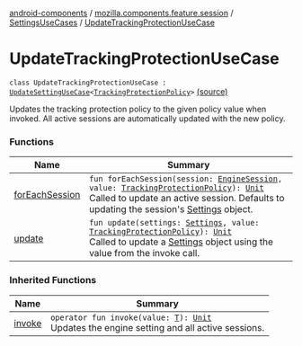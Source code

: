 [android-components](../../../index.md) / [mozilla.components.feature.session](../../index.md) / [SettingsUseCases](../index.md) / [UpdateTrackingProtectionUseCase](./index.md)

# UpdateTrackingProtectionUseCase

`class UpdateTrackingProtectionUseCase : `[`UpdateSettingUseCase`](../-update-setting-use-case/index.md)`<`[`TrackingProtectionPolicy`](../../../mozilla.components.concept.engine/-engine-session/-tracking-protection-policy/index.md)`>` [(source)](https://github.com/mozilla-mobile/android-components/blob/master/components/feature/session/src/main/java/mozilla/components/feature/session/SettingsUseCases.kt#L67)

Updates the tracking protection policy to the given policy value when invoked.
All active sessions are automatically updated with the new policy.

### Functions

| Name | Summary |
|---|---|
| [forEachSession](for-each-session.md) | `fun forEachSession(session: `[`EngineSession`](../../../mozilla.components.concept.engine/-engine-session/index.md)`, value: `[`TrackingProtectionPolicy`](../../../mozilla.components.concept.engine/-engine-session/-tracking-protection-policy/index.md)`): `[`Unit`](https://kotlinlang.org/api/latest/jvm/stdlib/kotlin/-unit/index.html)<br>Called to update an active session. Defaults to updating the session's [Settings](../../../mozilla.components.concept.engine/-settings/index.md) object. |
| [update](update.md) | `fun update(settings: `[`Settings`](../../../mozilla.components.concept.engine/-settings/index.md)`, value: `[`TrackingProtectionPolicy`](../../../mozilla.components.concept.engine/-engine-session/-tracking-protection-policy/index.md)`): `[`Unit`](https://kotlinlang.org/api/latest/jvm/stdlib/kotlin/-unit/index.html)<br>Called to update a [Settings](../../../mozilla.components.concept.engine/-settings/index.md) object using the value from the invoke call. |

### Inherited Functions

| Name | Summary |
|---|---|
| [invoke](../-update-setting-use-case/invoke.md) | `operator fun invoke(value: `[`T`](../-update-setting-use-case/index.md#T)`): `[`Unit`](https://kotlinlang.org/api/latest/jvm/stdlib/kotlin/-unit/index.html)<br>Updates the engine setting and all active sessions. |

